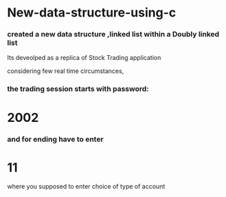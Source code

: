 # New-data-structure-using-c
<h3>created a new data structure ,linked list within a Doubly linked list</h3>

 Its deveolped as a replica of  Stock Trading application 

considering few real time circumstances,
<h3>the trading session starts with password:</h3> <h1> 2002 </h1>
<h3>and for ending have to enter</h3> <h1> 11 </h1> where you supposed to enter choice of type of account

